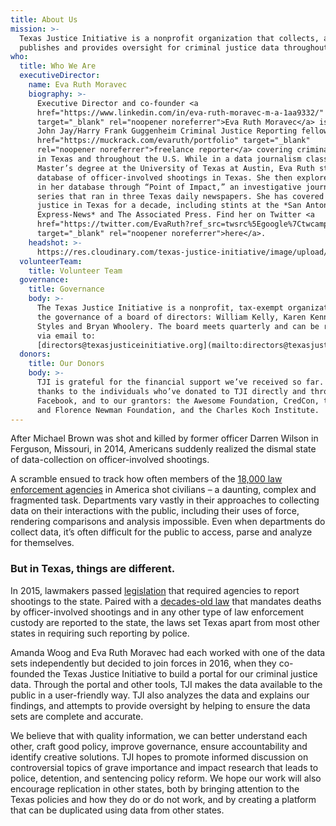 ```yaml
---
title: About Us
mission: >-
  Texas Justice Initiative is a nonprofit organization that collects, analyzes,
  publishes and provides oversight for criminal justice data throughout Texas.
who:
  title: Who We Are
  executiveDirector:
    name: Eva Ruth Moravec
    biography: >-
      Executive Director and co-founder <a
      href="https://www.linkedin.com/in/eva-ruth-moravec-m-a-1aa9332/"
      target="_blank" rel="noopener noreferrer">Eva Ruth Moravec</a> is a 2018
      John Jay/Harry Frank Guggenheim Criminal Justice Reporting fellow, a <a
      href="https://muckrack.com/evaruth/portfolio" target="_blank"
      rel="noopener noreferrer">freelance reporter</a> covering criminal justice
      in Texas and throughout the U.S. While in a data journalism class for her
      Master’s degree at the University of Texas at Austin, Eva Ruth started a
      database of officer-involved shootings in Texas. She then explored cases
      in her database through “Point of Impact,” an investigative journalism
      series that ran in three Texas daily newspapers. She has covered criminal
      justice in Texas for a decade, including stints at the *San Antonio
      Express-News* and The Associated Press. Find her on Twitter <a
      href="https://twitter.com/EvaRuth?ref_src=twsrc%5Egoogle%7Ctwcamp%5Eserp%7Ctwgr%5Eauthor"
      target="_blank" rel="noopener noreferrer">here</a>.
    headshot: >-
      https://res.cloudinary.com/texas-justice-initiative/image/upload/v1583373618/eva-ruth-moravec_iyilfi.jpg
  volunteerTeam:
    title: Volunteer Team
  governance:
    title: Governance
    body: >-
      The Texas Justice Initiative is a nonprofit, tax-exempt organization under
      the governance of a board of directors: William Kelly, Karen Kennard, Meme
      Styles and Bryan Whoolery. The board meets quarterly and can be reached
      via email to:
      [directors@texasjusticeinitiative.org](mailto:directors@texasjusticeinitiative.org)
  donors:
    title: Our Donors
    body: >-
      TJI is grateful for the financial support we’ve received so far. Many
      thanks to the individuals who’ve donated to TJI directly and through
      Facebook, and to our grantors: the Awesome Foundation, CredCon, the John
      and Florence Newman Foundation, and the Charles Koch Institute.
---
```

After Michael Brown was shot and killed by former officer Darren Wilson in Ferguson, Missouri, in 2014, Americans suddenly realized the dismal state of data-collection on officer-involved shootings.

A scramble ensued to track how often members of the <a href="http://www.politifact.com/punditfact/statements/2016/jul/10/charles-ramsey/how-many-police-departments-are-us/" target="_blank" rel="noopener noreferrer">18,000 law enforcement agencies</a> in America shot civilians – a daunting, complex and fragmented task. Departments vary vastly in their approaches to collecting data on their interactions with the public, including their uses of force, rendering comparisons and analysis impossible. Even when departments do collect data, it’s often difficult for the public to access, parse and analyze for themselves.

### But in Texas, things are different.

In 2015, lawmakers passed <a href="https://capitol.texas.gov/tlodocs/84R/billtext/pdf/HB01036F.pdf" target="_blank" rel="noopener noreferrer">legislation</a> that required agencies to report shootings to the state. Paired with a <a href="https://statutes.capitol.texas.gov/Docs/CR/htm/CR.49.htm" target="_blank" rel="noopener noreferrer">decades-old law</a> that mandates deaths by officer-involved shootings and in any other type of law enforcement custody are reported to the state, the laws set Texas apart from most other states in requiring such reporting by police.

Amanda Woog and Eva Ruth Moravec had each worked with one of the data sets independently but decided to join forces in 2016, when they co-founded the Texas Justice Initiative to build a portal for our criminal justice data. Through the portal and other tools, TJI makes the data available to the public in a user-friendly way. TJI also analyzes the data and explains our findings, and attempts to provide oversight by helping to ensure the data sets are complete and accurate.

We believe that with quality information, we can better understand each other, craft good policy, improve governance, ensure accountability and identify creative solutions. TJI hopes to promote informed discussion on controversial topics of grave importance and impact research that leads to police, detention, and sentencing policy reform. We hope our work will also encourage replication in other states, both by bringing attention to the Texas policies and how they do or do not work, and by creating a platform that can be duplicated using data from other states.